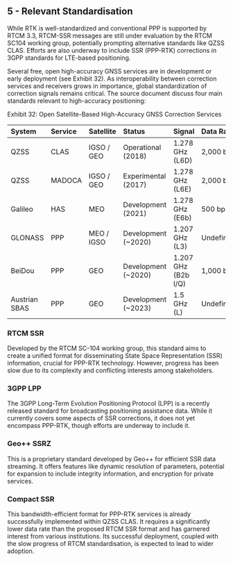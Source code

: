 ## 5 - Relevant Standardisation

While RTK is well-standardized and conventional PPP is supported by RTCM 3.3, RTCM-SSR messages are still under evaluation by the RTCM SC104 working group, potentially prompting alternative standards like QZSS CLAS. Efforts are also underway to include SSR (PPP-RTK) corrections in 3GPP standards for LTE-based positioning.

Several free, open high-accuracy GNSS services are in development or early deployment (see Exhibit 32). As interoperability between correction services and receivers grows in importance, global standardization of correction signals remains critical. The source document discuss four main standards relevant to high-accuracy positioning:

Exhibit 32: Open Satellite-Based High-Accuracy GNSS Correction Services

| System | Service      | Satellite | Status    | Signal       | Data Rate | Format        |
| :----- | :----------- | :------- | :-------- | :---------- | :-------- | :------------- |
| QZSS   | CLAS         | IGSO / GEO  | Operational (2018) | 1.278 GHz (L6D) | 2,000 bps  | Compact SSR    |
| QZSS   | MADOCA       | IGSO / GEO  | Experimental (2017) | 1.278 GHz (L6E) | 2,000 bps  | RTCM SSR      |
| Galileo | HAS          | MEO      | Development (2021) | 1.278 GHz (E6b) | 500 bps   | Compact SSR (TBD) |
| GLONASS | PPP          | MEO / IGSO | Development (~2020) | 1.207 GHz (L3)    | Undefined   | Undefined      |
| BeiDou  | PPP          | GEO      | Development (~2020) | 1.207 GHz (B2b I/Q) | 1,000 bps  | Undefined      |
| Austrian SBAS | PPP       | GEO      | Development (~2023) | 1.5 GHz (L)       | Undefined   | Undefined      |

### RTCM SSR

Developed by the RTCM SC-104 working group, this standard aims to create a unified format for disseminating State Space Representation (SSR) information, crucial for PPP-RTK technology. However, progress has been slow due to its complexity and conflicting interests among stakeholders.

### 3GPP LPP

The 3GPP Long-Term Evolution Positioning Protocol (LPP) is a recently released standard for broadcasting positioning assistance data. While it currently covers some aspects of SSR corrections, it does not yet encompass PPP-RTK, though efforts are underway to include it.

### Geo++ SSRZ

This is a proprietary standard developed by Geo++ for efficient SSR data streaming. It offers features like dynamic resolution of parameters, potential for expansion to include integrity information, and encryption for private services.

### Compact SSR

This bandwidth-efficient format for PPP-RTK services is already successfully implemented within QZSS CLAS.  It requires a significantly lower data rate than the proposed RTCM SSR format and has garnered interest from various institutions. Its successful deployment, coupled with the slow progress of RTCM standardisation, is expected to lead to wider adoption.
